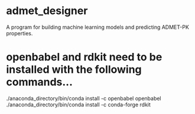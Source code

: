 # admet_designer
A program for building machine learning models and predicting ADMET-PK properties.

# openbabel and rdkit need to be installed with the following commands...
./anaconda_directory/bin/conda install -c openbabel openbabel
./anaconda_directory/bin/conda install -c conda-forge rdkit
